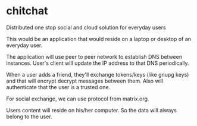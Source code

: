 # chitchat
Distributed one stop social and cloud solution for everyday users

This would be an application that would reside on a laptop or desktop of an everyday user.

The application will use peer to peer network to establish DNS between instances. User's client will update the IP address to that DNS periodically.

When a user adds a friend, they'll exchange tokens/keys (like gnupg keys) and that will encrypt decrypt messages between them. Also will authenticate that the user is a trusted one.

For social exchange, we can use protocol from matrix.org.

Users content will reside on his/her computer. So the data will always belong to the user.
